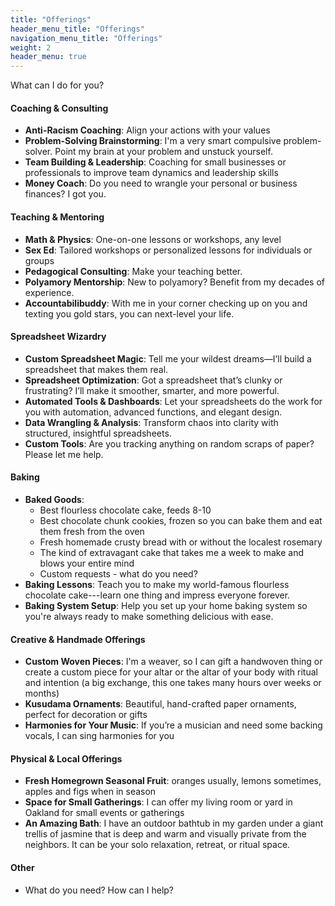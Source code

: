 ```yaml
---
title: "Offerings"
header_menu_title: "Offerings"
navigation_menu_title: "Offerings"
weight: 2
header_menu: true
---
```

What can I do for you?
<br>

#### Coaching & Consulting 
- **Anti-Racism Coaching**: Align your actions with your values
- **Problem-Solving Brainstorming**: I'm a very smart compulsive problem-solver. Point my brain at your problem and unstuck yourself.
- **Team Building & Leadership**: Coaching for small businesses or professionals to improve team dynamics and leadership skills
- **Money Coach**: Do you need to wrangle your personal or business finances? I got you.

#### Teaching & Mentoring
- **Math & Physics**: One-on-one lessons or workshops, any level  
- **Sex Ed**: Tailored workshops or personalized lessons for individuals or groups
- **Pedagogical Consulting**: Make your teaching better.
- **Polyamory Mentorship**: New to polyamory? Benefit from my decades of experience.
- **Accountabilibuddy**: With me in your corner checking up on you and texting you gold stars, you can next-level your life.

#### Spreadsheet Wizardry  
- **Custom Spreadsheet Magic**: Tell me your wildest dreams—I’ll build a spreadsheet that makes them real.
- **Spreadsheet Optimization**: Got a spreadsheet that’s clunky or frustrating? I’ll make it smoother, smarter, and more powerful.
- **Automated Tools & Dashboards**: Let your spreadsheets do the work for you with automation, advanced functions, and elegant design.
- **Data Wrangling & Analysis**: Transform chaos into clarity with structured, insightful spreadsheets.
- **Custom Tools**: Are you tracking anything on random scraps of paper? Please let me help.

#### Baking
- **Baked Goods**:  
  - Best flourless chocolate cake, feeds 8-10
  - Best chocolate chunk cookies, frozen so you can bake them and eat them fresh from the oven
  - Fresh homemade crusty bread with or without the localest rosemary
  - The kind of extravagant cake that takes me a week to make and blows your entire mind
  - Custom requests - what do you need?
- **Baking Lessons**: Teach you to make my world-famous flourless chocolate cake---learn one thing and impress everyone forever.
- **Baking System Setup**: Help you set up your home baking system so you're always ready to make something delicious with ease.

#### Creative & Handmade Offerings  
- **Custom Woven Pieces**: I'm a weaver, so I can gift a handwoven thing or create a custom piece for your altar or the altar of your body with ritual and intention (a big exchange, this one takes many hours over weeks or months)
- **Kusudama Ornaments**: Beautiful, hand-crafted paper ornaments, perfect for decoration or gifts
- **Harmonies for Your Music**: If you’re a musician and need some backing vocals, I can sing harmonies for you

#### Physical & Local Offerings
- **Fresh Homegrown Seasonal Fruit**: oranges usually, lemons sometimes, apples and figs when in season  
- **Space for Small Gatherings**: I can offer my living room or yard in Oakland for small events or gatherings
- **An Amazing Bath**: I have an outdoor bathtub in my garden under a giant trellis of jasmine that is deep and warm and visually private from the neighbors. It can be your solo relaxation, retreat, or ritual space.

#### Other
- What do you need? How can I help?